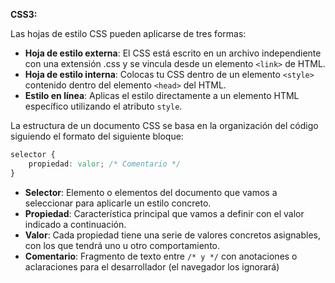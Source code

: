 


**CSS3:**

Las hojas de estilo CSS pueden aplicarse de tres formas:
+ **Hoja de estilo externa**: El CSS está escrito en un archivo independiente con una extensión .css y se vincula desde un elemento `<link>` de HTML.
+ **Hoja de estilo interna**: Colocas tu CSS dentro de un elemento `<style>` contenido dentro del elemento `<head>` del HTML.
+ **Estilo en línea**: Aplicas el estilo directamente a un elemento HTML específico utilizando el atributo `style`.

La estructura de un documento CSS se basa en la organización del código siguiendo el formato del siguiente bloque:

```css
selector {
    propiedad: valor; /* Comentario */
}
```

- **Selector**: Elemento o elementos del documento que vamos a seleccionar para aplicarle un estilo concreto.
- **Propiedad**: Característica principal que vamos a definir con el valor indicado a continuación.
- **Valor**: Cada propiedad tiene una serie de valores concretos asignables, con los que tendrá uno u otro comportamiento.
- **Comentario**: Fragmento de texto entre `/* y */` con anotaciones o aclaraciones para el desarrollador (el navegador los ignorará)
